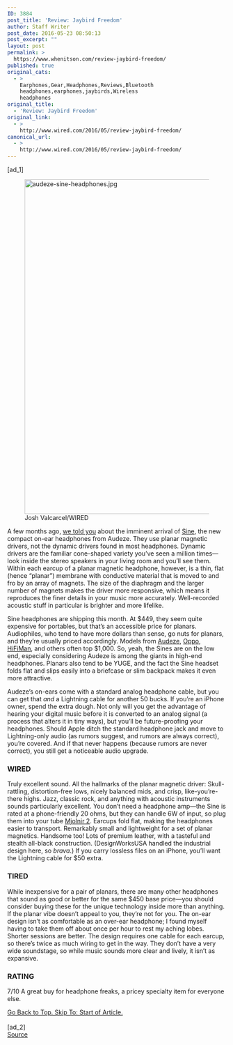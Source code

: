 ```yaml
---
ID: 3884
post_title: 'Review: Jaybird Freedom'
author: Staff Writer
post_date: 2016-05-23 08:50:13
post_excerpt: ""
layout: post
permalink: >
  https://www.whenitson.com/review-jaybird-freedom/
published: true
original_cats:
  - >
    Earphones,Gear,Headphones,Reviews,Bluetooth
    headphones,earphones,jaybirds,Wireless
    headphones
original_title:
  - 'Review: Jaybird Freedom'
original_link:
  - >
    http://www.wired.com/2016/05/review-jaybird-freedom/
canonical_url:
  - >
    http://www.wired.com/2016/05/review-jaybird-freedom/
---
```

 [ad_1]
<br><div id=""><figure attachment_1992451="" class="wp-caption landscape alignnone fader relative" data-js="fader"><a href="https://www.wired.com/wp-content/uploads/2016/03/audeze-sine-headphones.jpg"><img class="size-large wp-image-1992451" src="http://www.whenitson.com/wp-content/uploads/2016/05/Review-Jaybird-Freedom.jpg" alt="audeze-sine-headphones.jpg" width="1024" height="768"/></a><figcaption class="wp-caption-text link-underline"><span class="credit link-underline-sm"><span aria-hidden="true" class="ui ui ui-photo inline-block ui-credit relative opacity-6 marg-r-sm marg-l-sm no-caption"/>Josh Valcarcel/WIRED</span></figcaption></figure><p>A few months ago, <a href="http://www.wired.com/2016/01/audeze-sine/">we told you</a> about the imminent arrival of <a href="https://www.audeze.com/products/sine-series/sine-ear-headphone">Sine</a>, the new compact on-ear headphones from Audeze. They use planar magnetic drivers, not the dynamic drivers found in most headphones. Dynamic drivers are the familiar cone-shaped variety you’ve seen a million times—look inside the stereo speakers in your living room and you’ll see them. Within each earcup of a planar magnetic headphone, however, is a thin, flat (hence “planar”) membrane with conductive material that is moved to and fro by an array of magnets. The size of the diaphragm and the larger number of magnets makes the driver more responsive, which means it reproduces the finer details in your music more accurately. Well-recorded acoustic stuff in particular is brighter and more lifelike.</p>
<p>Sine headphones are shipping this month. At $449, they seem quite expensive for portables, but that’s an accessible price for planars. Audiophiles, who tend to have more dollars than sense, go nuts for planars, and they’re usually priced accordingly. Models from <a href="https://www.audeze.com/">Audeze</a>, <a href="https://www.oppodigital.com/">Oppo</a>, <a href="http://www.hifiman.com/#1">HiFiMan</a>, and others often top $1,000. So, yeah, the Sines are on the low end, especially considering Audeze is among the giants in high-end headphones. Planars also tend to be YUGE, and the fact the Sine headset folds flat and slips easily into a briefcase or slim backpack makes it even more attractive.</p>
<p>Audeze’s on-ears come with a standard analog headphone cable, but you can get that <em>and</em> a Lightning cable for another 50 bucks. If you’re an iPhone owner, spend the extra dough. Not only will you get the advantage of hearing your digital music before it is converted to an analog signal (a process that alters it in tiny ways), but you’ll be future-proofing your headphones. Should Apple ditch the standard headphone jack and move to Lightning-only audio (as rumors suggest, and rumors are always correct), you’re covered. And if that never happens (because rumors are never correct), you still get a noticeable audio upgrade.</p>
<h3>WIRED</h3>
<p>Truly excellent sound. All the hallmarks of the planar magnetic driver: Skull-rattling, distortion-free lows, nicely balanced mids, and crisp, like-you’re-there highs. Jazz, classic rock, and anything with acoustic instruments sounds particularly excellent. You don’t need a headphone amp—the Sine is rated at a phone-friendly 20 ohms, but they can handle 6W of input, so plug them into your tube <a href="http://schiit.com/products/mjolnir-2">Mjolnir 2</a>. Earcups fold flat, making the headphones easier to transport. Remarkably small and lightweight for a set of planar magnetics. Handsome too! Lots of premium leather, with a tasteful and stealth all-black construction. (DesignWorksUSA handled the industrial design here, so <em>brava</em>.) If you carry lossless files on an iPhone, you’ll want the Lightning cable for $50 extra.</p>
<h3>TIRED</h3>
<p>While inexpensive for a pair of planars, there are many other headphones that sound as good or better for the same $450 base price—you should consider buying these for the unique technology inside more than anything. If the planar vibe doesn’t appeal to you, they’re not for you. The on-ear design isn’t as comfortable as an over-ear headphone; I found myself having to take them off about once per hour to rest my aching lobes. Shorter sessions are better. The design requires one cable for each earcup, so there’s twice as much wiring to get in the way. They don’t have a very wide soundstage, so while music sounds more clear and lively, it isn’t as expansive.</p>
<h3>RATING</h3>
<p><span class="tungsten marg-r-micro inline-block v-align-b score">7/10</span> A great buy for headphone freaks, a pricey specialty item for everyone else.</p>
							<a class="visually-hidden skip-to-text-link focusable bg-white" href="#start-of-content">Go Back to Top. Skip To: Start of Article.</a>
						</div>
<br>[ad_2]
<br><a href="http://www.wired.com/2016/05/review-jaybird-freedom/">Source </a>